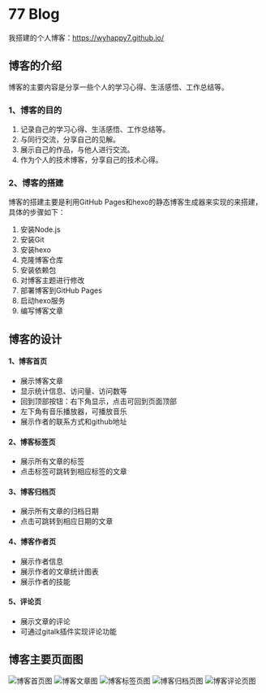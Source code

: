 # 77 Blog
我搭建的个人博客：https://wyhappy7.github.io/

## 博客的介绍
博客的主要内容是分享一些个人的学习心得、生活感悟、工作总结等。

### 1、博客的目的   
1. 记录自己的学习心得、生活感悟、工作总结等。
2. 与同行交流，分享自己的见解。
3. 展示自己的作品，与他人进行交流。
4. 作为个人的技术博客，分享自己的技术心得。

   
### 2、博客的搭建
博客的搭建主要是利用GitHub Pages和hexo的静态博客生成器来实现的来搭建，具体的步骤如下：
1. 安装Node.js
2. 安装Git
3. 安装hexo
4. 克隆博客仓库
5. 安装依赖包
6. 对博客主题进行修改
7. 部署博客到GitHub Pages
8. 启动hexo服务
9. 编写博客文章
   
## 博客的设计
#### 1、博客首页
* 展示博客文章
* 显示统计信息、访问量、访问数等
* 回到顶部按钮：右下角显示，点击可回到页面顶部
* 左下角有音乐播放器，可播放音乐
* 展示作者的联系方式和github地址
  
#### 2、博客标签页
* 展示所有文章的标签
* 点击标签可跳转到相应标签的文章
  
#### 3、博客归档页
* 展示所有文章的归档日期
* 点击可跳转到相应日期的文章
  
#### 4、博客作者页
* 展示作者信息
* 展示作者的文章统计图表
* 展示作者的技能

#### 5、评论页
* 展示文章的评论
* 可通过gitalk插件实现评论功能
  

## 博客主要页面图

![博客首页图](./images/blog-index.png)
![博客文章图](./images/blog.png)
![博客标签页图](./images/blog-tag.png)
![博客归档页图](./images/blog-archives.png)
![博客评论页图](./images/blog-comment.png)
